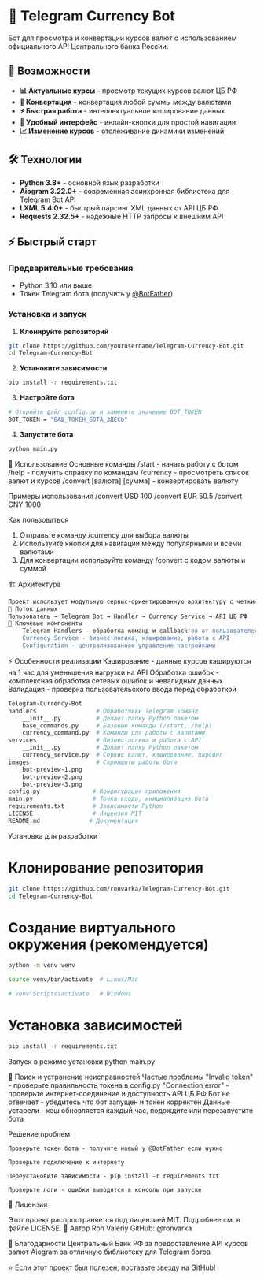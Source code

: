 # 💱 Telegram Currency Bot

Бот для просмотра и конвертации курсов валют с использованием официального API Центрального банка России.

## 🚀 Возможности

- **📊 Актуальные курсы** - просмотр текущих курсов валют ЦБ РФ
- **🔄 Конвертация** - конвертация любой суммы между валютами
- **⚡ Быстрая работа** - интеллектуальное кэширование данных
- **🎯 Удобный интерфейс** - инлайн-кнопки для простой навигации
- **📈 Изменение курсов** - отслеживание динамики изменений

## 🛠️ Технологии

- **Python 3.8+** - основной язык разработки
- **Aiogram 3.22.0+** - современная асинхронная библиотека для Telegram Bot API
- **LXML 5.4.0+** - быстрый парсинг XML данных от API ЦБ РФ
- **Requests 2.32.5+** - надежные HTTP запросы к внешним API

## ⚡ Быстрый старт

### Предварительные требования

- Python 3.10 или выше
- Токен Telegram бота (получить у [@BotFather](https://t.me/BotFather))

### Установка и запуск

1. **Клонируйте репозиторий**
```bash
git clone https://github.com/yourusername/Telegram-Currency-Bot.git
cd Telegram-Currency-Bot
```
2. **Установите зависимости**
```bash
pip install -r requirements.txt
```

3. **Настройте бота**
```bash
# Откройте файл config.py и замените значение BOT_TOKEN
BOT_TOKEN = "ВАШ_ТОКЕН_БОТА_ЗДЕСЬ"
```
4. **Запустите бота**
```bash
python main.py
```
📖 Использование
Основные команды
/start - начать работу с ботом
/help - получить справку по командам
/currency - просмотреть список валют и курсов
/convert [валюта] [сумма] - конвертировать валюту

Примеры использования
/convert USD 100
/convert EUR 50.5
/convert CNY 1000

Как пользоваться
1. Отправьте команду /currency для выбора валюты
2. Используйте кнопки для навигации между популярными и всеми валютами
3. Для конвертации используйте команду /convert с кодом валюты и суммой

🏗️ Архитектура
```bash
Проект использует модульную сервис-ориентированную архитектуру с четким разделением ответственности:
🔄 Поток данных
Пользователь → Telegram Bot → Handler → Currency Service → API ЦБ РФ
🎯 Ключевые компоненты
    Telegram Handlers - обработка команд и callback'ов от пользователей
    Currency Service - бизнес-логика, кэширование, работа с API
    Configuration - централизованное управление настройками
```

⚡ Особенности реализации
    Кэширование - данные курсов кэшируются на 1 час для уменьшения нагрузки на API
    Обработка ошибок - комплексная обработка сетевых ошибок и невалидных данных
    Валидация - проверка пользовательского ввода перед обработкой
```bash
Telegram-Currency-Bot
handlers                 # Обработчики Telegram команд
    __init__.py          # Делает папку Python пакетом
    base_commands.py     # Базовые команды (/start, /help)
    currency_command.py  # Команды для работы с валютами
services                 # Бизнес-логика и работа с API
    __init__.py          # Делает папку Python пакетом
    currency_service.py  # Сервис валют, кэширование, парсинг
images                   # Скриншоты работы бота
    bot-preview-1.png
    bot-preview-2.png
    bot-preview-3.png
config.py               # Конфигурация приложения
main.py                 # Точка входа, инициализация бота
requirements.txt        # Зависимости Python
LICENSE                 # Лицензия MIT
README.md              # Документация
```
Установка для разработки
# Клонирование репозитория
```bash
git clone https://github.com/ronvarka/Telegram-Currency-Bot.git
cd Telegram-Currency-Bot
```
# Создание виртуального окружения (рекомендуется)
```bash
python -m venv venv
```
```bash
source venv/bin/activate  # Linux/Mac
```
```bash
# venv\Scripts\activate   # Windows
```
# Установка зависимостей
```bash
pip install -r requirements.txt
```
Запуск в режиме установки
python main.py

🐛 Поиск и устранение неисправностей
Частые проблемы
    "Invalid token" - проверьте правильность токена в config.py
    "Connection error" - проверьте интернет-соединение и доступность API ЦБ РФ
    Бот не отвечает - убедитесь что бот запущен и токен корректен
    Данные устарели - кэш обновляется каждый час, подождите или перезапустите бота

Решение проблем

    Проверьте токен бота - получите новый у @BotFather если нужно

    Проверьте подключение к интернету

    Переустановите зависимости - pip install -r requirements.txt

    Проверьте логи - ошибки выводятся в консоль при запуске

📄 Лицензия

Этот проект распространяется под лицензией MIT. Подробнее см. в файле LICENSE.
👤 Автор
Ron Valeriy
GitHub: @ronvarka

🙏 Благодарности
Центральный Банк РФ за предоставление API курсов валют
Aiogram за отличную библиотеку для Telegram ботов

⭐ Если этот проект был полезен, поставьте звезду на GitHub!
